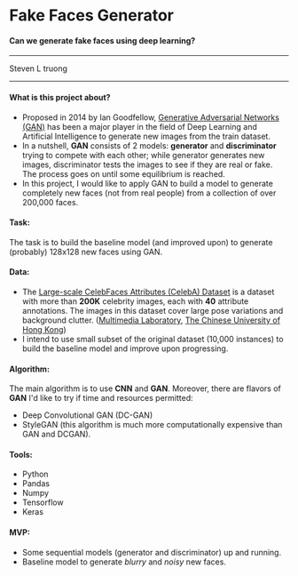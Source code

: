 ﻿# Fake Faces Generator
#### Can we generate fake faces using deep learning?

---


Steven L truong

---
#### What is this project about?
- Proposed in 2014 by Ian Goodfellow, [Generative Adversarial Networks (GAN)](https://arxiv.org/abs/1406.2661) has been a major player in the field of Deep Learning and Artificial Intelligence to generate new images from the train dataset.
- In a nutshell, **GAN** consists of 2 models: **generator** and **discriminator** trying to compete with each other; while generator generates new images, discriminator tests the images to see if they are real or fake. The process goes on until some equilibrium is reached.
- In this project, I would like to apply GAN to build a model to generate completely new faces (not from real people) from a collection of over 200,000 faces.

#### Task:
The task is to build the baseline model (and improved upon) to generate (probably) 128x128 new faces using GAN.

#### Data:
- The [Large-scale CelebFaces Attributes (CelebA) Dataset](http://mmlab.ie.cuhk.edu.hk/projects/CelebA.html) is a dataset with more than  **200K**  celebrity images, each with  **40**  attribute annotations. The images in this dataset cover large pose variations and background clutter. ([Multimedia Laboratory,](http://mmlab.ie.cuhk.edu.hk/) [The Chinese University of Hong Kong](http://www.cuhk.edu.hk/english/index.html))
- I intend to use small subset of the original dataset (10,000 instances) to build the baseline model and improve upon progressing.

#### Algorithm:
The main algorithm is to use **CNN** and **GAN**. Moreover, there are flavors of **GAN** I'd like to try if time and resources permitted:
- Deep Convolutional GAN (DC-GAN)
- StyleGAN (this algorithm is much more computationally expensive than GAN and DCGAN).

#### Tools:
- Python
- Pandas
- Numpy
- Tensorflow
- Keras

#### MVP:
- Some sequential models (generator and discriminator) up and running.
- Baseline model to generate *blurry* and *noisy* new faces.
    

